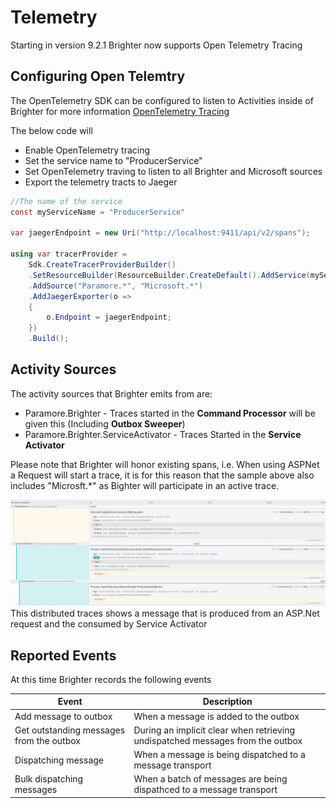 # Telemetry

Starting in version 9.2.1 Brighter now supports Open Telemetry Tracing

## Configuring Open Telemtry

The OpenTelemetry SDK can be configured to listen to Activities inside of Brighter for more information [OpenTelemetry Tracing](https://opentelemetry.io/docs/instrumentation/net/getting-started/)


The below code will 
* Enable OpenTelemetry tracing
* Set the service name to "ProducerService"
* Set OpenTelemetry traving to listen to all Brighter and Microsoft sources
* Export the telemetry tracts to Jaeger

```csharp
//The name of the service
const myServiceName = "ProducerService"

var jaegerEndpoint = new Uri("http://localhost:9411/api/v2/spans");

using var tracerProvider = 
    Sdk.CreateTracerProviderBuilder()
    .SetResourceBuilder(ResourceBuilder.CreateDefault().AddService(myServiceName))
    .AddSource("Paramore.*", "Microsoft.*")
    .AddJaegerExporter(o =>
    {
        o.Endpoint = jaegerEndpoint;
    })
    .Build();
```

## Activity Sources

The activity sources that Brighter emits from are:
  * Paramore.Brighter - Traces started in the **Command Processor** will be given this (Including **Outbox Sweeper**)
  * Paramore.Brighter.ServiceActivator - Traces Started in the **Service Activator**

Please note that Brighter will honor existing spans, i.e. When using ASPNet a Request will start a trace, it is for this reason that the sample above also includes "Microsft.*" as Bighter will participate in an active trace.

![Distributed Trace](_static/images/DistributedTracingFromASP.png)
This distributed traces shows a message that is produced from an ASP.Net request and the consumed by Service Activator

## Reported Events

At this time Brighter records the following events

| Event                                      | Description |
| ------------------------------------------ | ----------- |
| Add message to outbox                      | When a message is added to the outbox |
| Get outstanding messages from the outbox   | During an implicit clear when retrieving undispatched messages from the outbox |
| Dispatching message | When a message is being dispatched to a message transport |
| Bulk dispatching messages | When a batch of messages are being dispathced to a message transport |